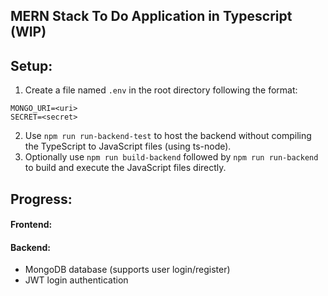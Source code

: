 ## MERN Stack To Do Application in Typescript (WIP)

## Setup:

1. Create a file named `.env` in the root directory following the format:

```
MONGO_URI=<uri>
SECRET=<secret>
```

2. Use `npm run run-backend-test` to host the backend without compiling the TypeScript to JavaScript files (using ts-node).
3. Optionally use `npm run build-backend` followed by `npm run run-backend` to build and execute the JavaScript files directly.

## Progress:

#### Frontend:

#### Backend:

-   MongoDB database (supports user login/register)
-   JWT login authentication
